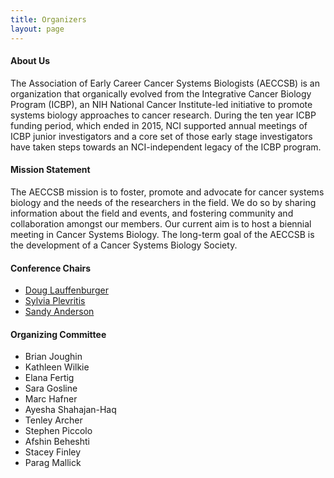```yaml
---
title: Organizers
layout: page
---
```

#### About Us

The Association of Early Career Cancer Systems Biologists (AECCSB) is an organization that organically evolved from the Integrative Cancer Biology Program (ICBP), an NIH National Cancer Institute-led initiative to promote systems biology approaches to cancer research. During the ten year ICBP funding period, which ended in 2015, NCI supported annual meetings of ICBP junior investigators and a core set of those early stage investigators have taken steps towards an NCI-independent legacy of the ICBP program.

#### Mission Statement

The AECCSB mission is to foster, promote and advocate for cancer systems biology and the needs of the researchers in the field. We do so by sharing information about the field and events, and fostering community and collaboration amongst our members. Our current aim is to host a biennial meeting in Cancer Systems Biology. The long-term goal of the AECCSB is the development of a Cancer Systems Biology Society.

#### Conference Chairs

- [Doug Lauffenburger](http://web.mit.edu/dallab/)
- [Sylvia Plevritis](http://med.stanford.edu/plevritis.html)
- [Sandy Anderson](https://labpages.moffitt.org/andersona/)

#### Organizing Committee

- Brian Joughin
- Kathleen Wilkie
- Elana Fertig
- Sara Gosline
- Marc Hafner
- Ayesha Shahajan-Haq
- Tenley Archer
- Stephen Piccolo
- Afshin Beheshti
- Stacey Finley
- Parag Mallick
